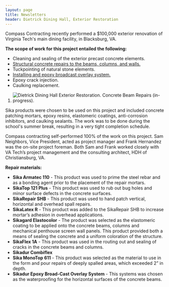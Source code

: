 ```yaml
---
layout: page
title: Newsletters
header: Dietrick Dining Hall, Exterior Restoration
---
```



Compass Contracting recently performed a $100,000 exterior renovation of Virginia Tech's main dining facility, in Blacksburg, VA.

**The scope of work for this project entailed the following:**

* Cleaning and sealing of the exterior precast concrete elements.
* [Structural concrete repairs to the beams, columns, and walls.](/services/structural-concrete-repairs.html)
* Tuckpointing of natural stone elements.
* [Installing and epoxy broadcast overlay system.](/services/water-repellants-and-waterproof-coatings.html)
* Epoxy crack injection.
* Caulking replacement.

<ol class="newsletter-photos w200">
  <li>
    <img src="{{ 'dietrick-dining-hall.jpg' | asset_path }}" alt="Dietrick Dining Hall Exterior Restoration. Concrete Beam Repairs (in-progress).">
  </li>
</ol>

Sika products were chosen to be used on this project and included
concrete patching mortars, epoxy resins, elastomeric coatings, anti-corrosion
inhibitors, and caulking sealants. The work was to be done during
the school's summer break, resulting in a very tight completion
schedule.

Compass contracting self-performed 100% of the work on this project.
Sam Neighbors, Vice President, acted as project manager and Frank
Hernandez was the on-site project foreman. Both Sam and Frank worked
closely with VA Tech&#8217;s project management and the consulting
architect, HDH of Christiansburg, VA.

**Repair materials:**

* **Sika Armatec 110** - This product was used to prime the steel rebar and as a bonding agent prior to the placement of the repair mortars.
* **SikaTop 121 Plus** - This product was used to rub out bug holes and minor surface defects in the concrete surfaces.
* **SikaRepair SHB** - This product was used to hand patch vertical, horizontal and overhead spall repairs.
* **SikaLatex R** - This product was added to the SikaRepair SHB to increase mortar&#8217;s adhesion in overhead applications.
* **Sikagard Elastocolor** - The product was selected as the elastomeric coating to be applied onto the concrete beams, columns and mechanical penthouse screen wall panels. This product provided both a means of sealing the concrete and a uniform coloration of the structure.
* **SikaFlex 1A** - This product was used in the routing out and sealing of cracks in the concrete beams and columns.
* **Sikadur Combiflex**
* **Sika MonoTop 611** - This product was selected as the material to use in the form and pour repairs of deeply spalled areas, which exceeded 2&#8221; in depth.
* **Sikadur Epoxy Broad-Cast Overlay System** - This systems was chosen as the waterproofing for the horizontal surfaces of the concrete beams.
